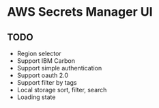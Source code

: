 # AWS Secrets Manager UI

## TODO
 - Region selector
 - Support IBM Carbon
 - Support simple authentication
 - Support oauth 2.0
 - Support filter by tags
 - Local storage sort, filter, search
 - Loading state
